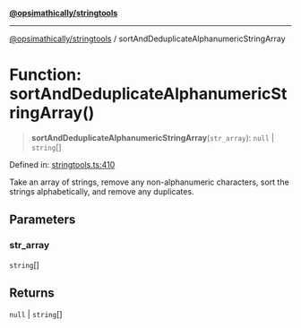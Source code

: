 [**@opsimathically/stringtools**](../README.md)

***

[@opsimathically/stringtools](../README.md) / sortAndDeduplicateAlphanumericStringArray

# Function: sortAndDeduplicateAlphanumericStringArray()

> **sortAndDeduplicateAlphanumericStringArray**(`str_array`): `null` \| `string`[]

Defined in: [stringtools.ts:410](https://github.com/opsimathically/stringtools/blob/5714d320fcdf7327680edd07bd6d383b6db26812/src/stringtools.ts#L410)

Take an array of strings, remove any non-alphanumeric characters, sort
the strings alphabetically, and remove any duplicates.

## Parameters

### str\_array

`string`[]

## Returns

`null` \| `string`[]

